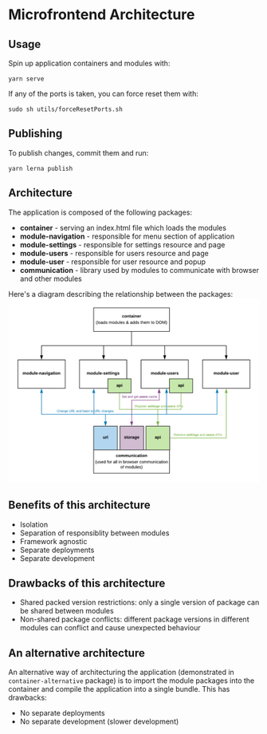 # Microfrontend Architecture

## Usage
Spin up application containers and modules with:
```
yarn serve
```

If any of the ports is taken, you can force reset them with:
```
sudo sh utils/forceResetPorts.sh
```

## Publishing
To publish changes, commit them and run:
```
yarn lerna publish
```

## Architecture
The application is composed of the following packages:
- **container** - serving an index.html file which loads the modules
- **module-navigation** - responsible for menu section of application
- **module-settings** - responsible for settings resource and page
- **module-users** - responsible for users resource and page
- **module-user** - responsible for user resource and popup
- **communication** - library used by modules to communicate with browser and other modules 

Here's a diagram describing the relationship between the packages:
![Architecture diagram](.github/images/architecture-diagram.png?raw=true)

## Benefits of this architecture
- Isolation
- Separation of responsiblity between modules
- Framework agnostic
- Separate deployments
- Separate development

## Drawbacks of this architecture
- Shared packed version restrictions: only a single version of package can be shared between modules
- Non-shared package conflicts: different package versions in different modules can conflict and cause unexpected behaviour

## An alternative architecture
An alternative way of architecturing the application (demonstrated in `container-alternative` package) is to import the module packages into the container and compile the application into a single bundle. This has drawbacks:
- No separate deployments
- No separate development (slower development)
